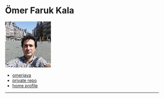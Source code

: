 # Ömer Faruk Kala

![omerjava avatar](../.avatars/omerjava.jpeg)

- [omerjava](https://github.com/omerjava)
- [private repo](https://github.com/lab-antwerp-1/omerjava)
- [home profile](https://github.com/lab-antwerp-1/home#omerjava)

---
